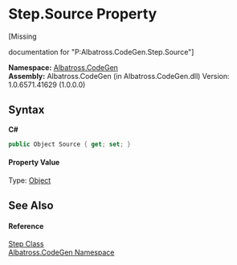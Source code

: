 # Step.Source Property 
 

\[Missing <summary> documentation for "P:Albatross.CodeGen.Step.Source"\]

**Namespace:**&nbsp;<a href="DCDDD28E">Albatross.CodeGen</a><br />**Assembly:**&nbsp;Albatross.CodeGen (in Albatross.CodeGen.dll) Version: 1.0.6571.41629 (1.0.0.0)

## Syntax

**C#**<br />
``` C#
public Object Source { get; set; }
```


#### Property Value
Type: <a href="http://msdn2.microsoft.com/en-us/library/e5kfa45b" target="_blank">Object</a>

## See Also


#### Reference
<a href="97A19E51">Step Class</a><br /><a href="DCDDD28E">Albatross.CodeGen Namespace</a><br />